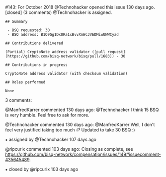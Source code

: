 #143: For October 2018
@Technohacker opened this issue 130 days ago.  [closed] (3 comments)
@Technohacker is assigned. 

    ## Summary
    
     - BSQ requested: 30
     - BSQ address: B1Q9Gg1DxURa1xBvvXmWcJVEDMiwUNWCyad
    
    ## Contributions delivered
    
    (Partial) CryptoNote address validator ([pull request](https://github.com/bisq-network/bisq/pull/1683)) - 30
    
    ## Contributions in progress
    
    CryptoNote address validator (with checksum validation)
    
    ## Roles performed
    
    None


3 comments:

@ManfredKarrer commented 130 days ago:
    @Technohacker I think 15 BSQ is very humble. Feel free to ask for more.


@Technohacker commented 130 days ago:
    @ManfredKarrer  Well, I don't feel very justified taking too much :P
    Updated to take 30 BSQ :)


⁕ assigned by @Technohacker 107 days ago

@ripcurlx commented 103 days ago:
    Closing as complete, see https://github.com/bisq-network/compensation/issues/149#issuecomment-435645489.


⁕ closed by @ripcurlx 103 days ago

